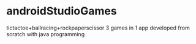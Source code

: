 # androidStudioGames
tictactoe+ballracing+rockpaperscissor
 3 games in 1 app developed from scratch with java programming
